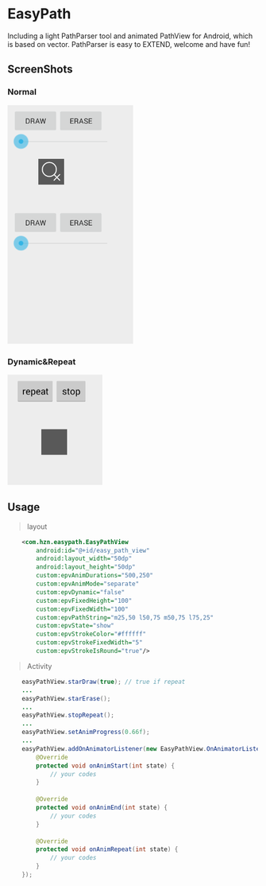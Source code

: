 # EasyPath
Including a light PathParser tool and animated PathView for Android, which is based on vector. PathParser is easy to EXTEND, welcome and have fun!

## ScreenShots
### Normal
![EasyPath](https://github.com/huzenan/EasyPath/blob/master/screenshots/easy_path.gif)
### Dynamic&Repeat
![EasyPathRepeat](https://github.com/huzenan/EasyPath/blob/master/screenshots/easy_path_repeat.gif)

## Usage
> layout

```xml
    <com.hzn.easypath.EasyPathView
        android:id="@+id/easy_path_view"
        android:layout_width="50dp"
        android:layout_height="50dp"
        custom:epvAnimDurations="500,250"
        custom:epvAnimMode="separate"
        custom:epvDynamic="false"
        custom:epvFixedHeight="100"
        custom:epvFixedWidth="100"
        custom:epvPathString="m25,50 l50,75 m50,75 l75,25"
        custom:epvState="show"
        custom:epvStrokeColor="#ffffff"
        custom:epvStrokeFixedWidth="5"
        custom:epvStrokeIsRound="true"/>
```
> Activity

```java
    easyPathView.starDraw(true); // true if repeat
    ...
    easyPathView.starErase();
    ...
    easyPathView.stopRepeat();
    ...
    easyPathView.setAnimProgress(0.66f);
    ...
    easyPathView.addOnAnimatorListener(new EasyPathView.OnAnimatorListener() {
        @Override
        protected void onAnimStart(int state) {
            // your codes
        }
        
        @Override
        protected void onAnimEnd(int state) {
            // your codes
        }
        
        @Override
        protected void onAnimRepeat(int state) {
            // your codes
        }
    });
```
